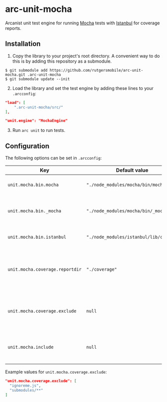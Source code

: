 arc-unit-mocha
==============

Arcanist unit test engine for running [Mocha](http://mochajs.org/) tests with
[Istanbul](https://github.com/gotwarlost/istanbul/) for coverage reports.

## Installation

1. Copy the library to your project's root directory. A convenient way to do this is by
 adding this repository as a submodule.

 ```console
 $ git submodule add https://github.com/rutgersmobile/arc-unit-mocha.git .arc-unit-mocha
 $ git submodule update --init
 ```

2. Load the library and set the test engine by adding these lines to your `.arcconfig`:
 ```json
 "load": [
     ".arc-unit-mocha/src/"
 ],

 "unit.engine": "MochaEngine"
 ```

3. Run `arc unit` to run tests.

## Configuration

The following options can be set in `.arcconfig`:

| Key                             | Default value                          | Description                                                   |
| ------------------------------- | -------------------------------------- | ------------------------------------------------------------- |
| `unit.mocha.bin.mocha`          | `"./node_modules/mocha/bin/mocha"`     | Path used to invoke `mocha`.                                  |
| `unit.mocha.bin._mocha`         | `"./node_modules/mocha/bin/_mocha"`    | Path used to invoke `_mocha` (used by `istanbul`).            |
| `unit.mocha.bin.istanbul`       | `"./node_modules/istanbul/lib/cli.js"` | Path used to invoke `istanbul`.                               |
| `unit.mocha.coverage.reportdir` | `"./coverage"`                         | Path to the directory where `istanbul` should output reports. |
| `unit.mocha.coverage.exclude`   | `null`                                 | An array of paths to exclude from coverage reports.           |
| `unit.mocha.include`            | `null`                                 | An array of paths to include for the mocha tests.             |

Example values for `unit.mocha.coverage.exclude`:
```json
"unit.mocha.coverage.exclude": [
  "ignoreme.js",
  "submodules/**"
]
```
